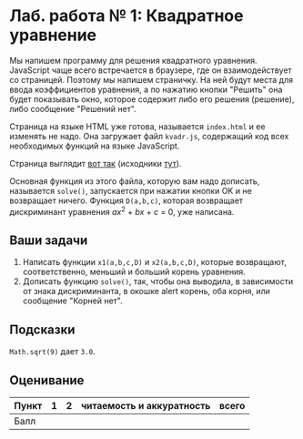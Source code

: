 
# Лаб. работа № 1: Квадратное уравнение

Мы напишем программу для решения квадратного уравнения. JavaScript чаще всего встречается в браузере, где он взаимодействует со страницей. Поэтому мы напишем страничку. На ней будут места
для ввода коэффициентов уравнения, а по нажатию кнопки "Решить" она будет показывать окно, которое содержит либо его решения (решение), либо сообщение "Решений нет".

Страница на языке HTML уже готова, называется `index.html`  и ее изменять не надо. Она загружает файл `kvadr.js`,
содержащий код всех необходимых функций на языке JavaScript. 

Страница выглядит [вот так](https://progivt18.github.io/01kvadr/index.html) (исходники [тут](index.html)).

Основная функция из этого файла, которую вам надо дописать, называется `solve()`, запускается при нажатии кнопки OK и не возвращает ничего. Функция `D(a,b,c)`, которая возвращает дискриминант уравнения *ax*<sup>2</sup> + *bx* + *c* = 0, уже написана.

## Ваши задачи
1. Написать функции `x1(a,b,c,D)` и `x2(a,b,c,D)`, которые возвращают, соответственно, меньший и больший корень уравнения.
2. Дописать функцию `solve()`, так, чтобы она выводила, в зависимости от знака дискриминанта, в окошке alert корень, оба корня, или сообщение "Корней нет".

## Подсказки
`Math.sqrt(9)` дает `3.0`.

## Оценивание
|Пункт | 1 | 2 | читаемость и аккуратность | всего |
|------|---|---|---------------------------|-------|
|Балл  |   |   |                           |       |
